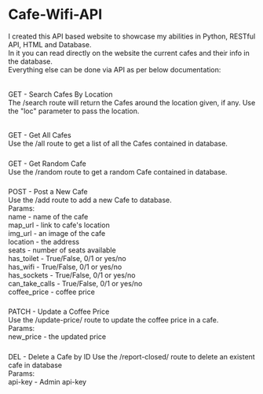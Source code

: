 # Cafe-Wifi-API
I created this API based website to showcase my abilities in Python, RESTful API, HTML and Database.\
In it you can read directly on the website the current cafes and their info in the database.\
Everything else can be done via API as per below documentation:
######
GET - Search Cafes By Location\
The /search route will return the Cafes around the location given, if any.
Use the "loc" parameter to pass the location.
######
GET - Get All Cafes\
Use the /all route to get a list of all the Cafes contained in database.
#####
GET - Get Random Cafe\
Use the /random route to get a random Cafe contained in database.
#####
POST - Post a New Cafe\
Use the /add route to add a new Cafe to database.\
Params:\
name - name of the cafe\
map_url -  link to cafe's location\
img_url - an image of the cafe\
location - the address\
seats - number of seats available\
has_toilet - True/False, 0/1 or yes/no\
has_wifi - True/False, 0/1 or yes/no\
has_sockets - True/False, 0/1 or yes/no\
can_take_calls - True/False, 0/1 or yes/no\
coffee_price - coffee price
#####
PATCH - Update a Coffee Price\
Use the /update-price/<cafe-id> route to update the coffee price in a cafe.\
Params:\
new_price - the updated price
#####
DEL - Delete a Cafe by ID
Use the /report-closed/<cafe-id> route to delete an existent cafe in database\
Params:\
api-key - Admin api-key






